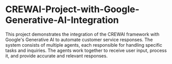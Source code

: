 # CREWAI-Project-with-Google-Generative-AI-Integration
This project demonstrates the integration of the CREWAI framework with Google's Generative AI to automate customer service responses. The system consists of multiple agents, each responsible for handling specific tasks and inquiries. The agents work together to receive user input, process it, and provide accurate and relevant responses.

